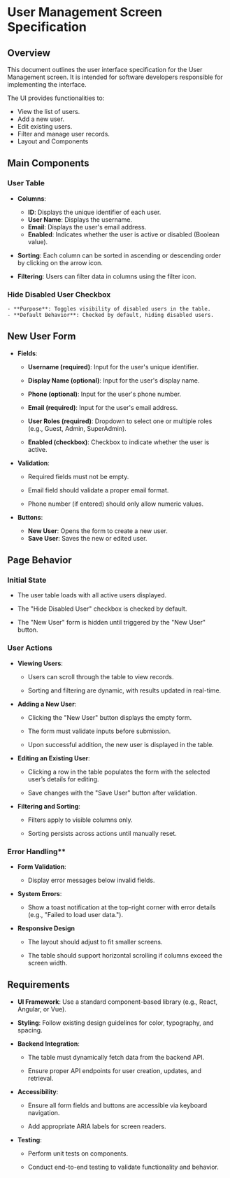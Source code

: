 # User Management Screen Specification

## Overview

This document outlines the user interface specification for the User Management screen. It is intended for software developers responsible for implementing the interface.

The UI provides functionalities to:

- View the list of users.
- Add a new user.
- Edit existing users.
- Filter and manage user records.
- Layout and Components

## Main Components

### User Table

- **Columns**:
    -  **ID**: Displays the unique identifier of each user.
    - **User Name**: Displays the username.
    - **Email**: Displays the user's email address.
    - **Enabled**: Indicates whether the user is active or disabled (Boolean value).
- **Sorting**: Each column can be sorted in ascending or descending order by clicking on the arrow icon.

- **Filtering**: Users can filter data in columns using the filter icon.

### **Hide Disabled User Checkbox**
    - **Purpose**: Toggles visibility of disabled users in the table.
    - **Default Behavior**: Checked by default, hiding disabled users.

## New User Form

- **Fields**:

    - **Username (required)**: Input for the user's unique identifier.

    - **Display Name (optional)**: Input for the user's display name.

    - **Phone (optional)**: Input for the user's phone number.

    - **Email (required)**: Input for the user's email address.

    - **User Roles (required)**: Dropdown to select one or multiple roles (e.g., Guest, Admin, SuperAdmin).

    - **Enabled (checkbox)**: Checkbox to indicate whether the user is active.

- **Validation**:

    - Required fields must not be empty.

    - Email field should validate a proper email format.

    - Phone number (if entered) should only allow numeric values.

- **Buttons**:

    - **New User**: Opens the form to create a new user.
    - **Save User**: Saves the new or edited user.

## Page Behavior

### **Initial State**

- The user table loads with all active users displayed.

 - The "Hide Disabled User" checkbox is checked by default.

- The "New User" form is hidden until triggered by the "New User" button.

### User Actions

- **Viewing Users**:

    - Users can scroll through the table to view records.

    - Sorting and filtering are dynamic, with results updated in real-time.

- **Adding a New User**:

    - Clicking the "New User" button displays the empty form.

    - The form must validate inputs before submission.

    - Upon successful addition, the new user is displayed in the table.

- **Editing an Existing User**:

    - Clicking a row in the table populates the form with the selected user’s details for editing.

    - Save changes with the "Save User" button after validation.

- **Filtering and Sorting**:

    - Filters apply to visible columns only.

    - Sorting persists across actions until manually reset.

### Error Handling**

- **Form Validation**:

    - Display error messages below invalid fields.

- **System Errors**:

    - Show a toast notification at the top-right corner with error details (e.g., "Failed to load user data.").

- **Responsive Design**

   - The layout should adjust to fit smaller screens.

    - The table should support horizontal scrolling if columns exceed the screen width.

## **Requirements**

- **UI Framework**: Use a standard component-based library (e.g., React, Angular, or Vue).

- **Styling**: Follow existing design guidelines for color, typography, and spacing.

- **Backend Integration**:

    - The table must dynamically fetch data from the backend API.

    - Ensure proper API endpoints for user creation, updates, and retrieval.

- **Accessibility**:

    - Ensure all form fields and buttons are accessible via keyboard navigation.

    - Add appropriate ARIA labels for screen readers.

- **Testing**:

    - Perform unit tests on components.

    - Conduct end-to-end testing to validate functionality and behavior.

